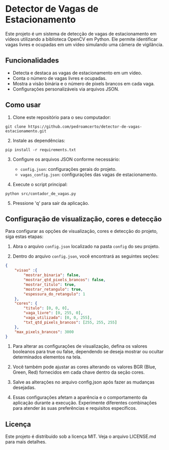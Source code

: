 # Detector de Vagas de Estacionamento

Este projeto é um sistema de detecção de vagas de estacionamento em vídeos utilizando a biblioteca OpenCV em Python. Ele permite identificar vagas livres e ocupadas em um vídeo simulando uma câmera de vigilância.

## Funcionalidades

- Detecta e destaca as vagas de estacionamento em um vídeo.
- Conta o número de vagas livres e ocupadas.
- Mostra a visão binária e o número de pixels brancos em cada vaga.
- Configurações personalizáveis via arquivos JSON.

## Como usar

1. Clone este repositório para o seu computador:
```
git clone https://github.com/pedroamcerto/detector-de-vagas-estacionamento.git
```
2. Instale as dependências:
```
pip install -r requirements.txt
```
3. Configure os arquivos JSON conforme necessário:
   
   - `config.json`: configurações gerais do projeto.
   - `vagas_config.json`: configurações das vagas de estacionamento.

4. Execute o script principal:
```
python src/contador_de_vagas.py
```
5. Pressione 'q' para sair da aplicação.


## Configuração de visualização, cores e detecção

Para configurar as opções de visualização, cores e detecção do projeto, siga estas etapas:

1. Abra o arquivo `config.json` localizado na pasta `config` do seu projeto.

2. Dentro do arquivo `config.json`, você encontrará as seguintes seções:

```json
{
    "visao" :{
        "mostrar_binaria": false,
        "mostrar_qtd_pixels_brancos": false,
        "mostrar_titulo": true,
        "mostrar_retangulo": true,
        "espessura_do_retangulo": 1
    },
    "cores": {
        "titulo": [0, 0, 0],
        "vaga_livre": [0, 255, 0],
        "vaga_utilizada": [0, 0, 255],
        "txt_qtd_pixels_brancos": [255, 255, 255]
    },
    "max_pixels_brancos": 3000
}
```

1. Para alterar as configurações de visualização, defina os valores booleanos para true ou false, dependendo se deseja mostrar ou ocultar determinados elementos na tela.

2. Você também pode ajustar as cores alterando os valores BGR (Blue, Green, Red) fornecidos em cada chave dentro da seção cores.

3. Salve as alterações no arquivo config.json após fazer as mudanças desejadas.

4. Essas configurações afetam a aparência e o comportamento da aplicação durante a execução. Experimente diferentes combinações para atender às suas preferências e requisitos específicos.


## Licença

Este projeto é distribuído sob a licença MIT. Veja o arquivo LICENSE.md para mais detalhes.


